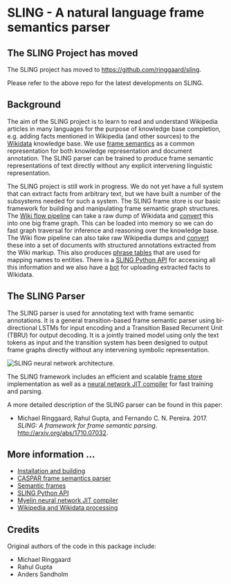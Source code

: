 # SLING - A natural language frame semantics parser

## The SLING Project has moved

The SLING project has moved to https://github.com/ringgaard/sling. 

Please refer to the above repo for the latest developments on SLING.

## Background

The aim of the SLING project is to learn to read and understand Wikipedia
articles in many languages for the purpose of knowledge base completion, e.g.
adding facts mentioned in Wikipedia (and other sources) to the
[Wikidata](https://www.wikidata.org) knowledge base.
We use [frame semantics](doc/guide/frames.md) as a common representation for 
both knowledge representation and document annotation. The SLING parser can 
be trained to produce frame semantic representations of text directly without 
any explicit intervening linguistic representation.

The SLING project is still work in progress. We do not yet have a full system
that can extract facts from arbitrary text, but we have built a number of the
subsystems needed for such a system.
The SLING frame store is our basic framework for building and manipulating frame
semantic graph structures.
The [Wiki flow pipeline](doc/guide/wikiflow.md) can take a raw dump of Wikidata
and [convert](doc/guide/wikiflow.md#wikidata-import) this into one big frame
graph.
This can be loaded into memory so we can do fast graph traversal for inference
and reasoning over the knowledge base.
The Wiki flow pipeline can also take raw Wikipedia dumps and
[convert](doc/guide/wikiflow.md#wikipedia-import-and-parsing) these into a set
of documents with structured annotations extracted from the Wiki markup. This
also produces [phrase tables](doc/guide/wikiflow.md#name-and-phrase-tables) that
are used for mapping names to entities.
There is a [SLING Python API](doc/guide/pyapi.md) for accessing all this
information and we also have a [bot](python/wikibot) for uploading extracted
facts to Wikidata.

## The SLING Parser

The SLING parser is used for annotating text with frame semantic annotations.
It is a general transition-based frame semantic parser using bi-directional
LSTMs for input encoding and a Transition Based Recurrent Unit (TBRU) for output
decoding.
It is a jointly trained model using only the text tokens as input and the
transition system has been designed to output frame graphs directly without any
intervening symbolic representation.

![SLING neural network architecture.](./doc/report/network.svg)

The SLING framework includes an efficient and scalable
[frame store](doc/guide/frames.md) implementation as well as a
[neural network JIT compiler](doc/guide/myelin.md) for fast training and 
parsing.

A more detailed description of the SLING parser can be found in this paper:

* Michael Ringgaard, Rahul Gupta, and Fernando C. N. Pereira. 2017.
  *SLING: A framework for frame semantic parsing*. http://arxiv.org/abs/1710.07032.

</span>

## More information ...

  * [Installation and building](doc/guide/install.md)
  * [CASPAR frame semantics parser](doc/guide/caspar.md)
  * [Semantic frames](doc/guide/frames.md)
  * [SLING Python API](doc/guide/pyapi.md)
  * [Myelin neural network JIT compiler](doc/guide/myelin.md)
  * [Wikipedia and Wikidata processing](doc/guide/wikiflow.md)

## Credits

Original authors of the code in this package include:

*   Michael Ringgaard
*   Rahul Gupta
*   Anders Sandholm
